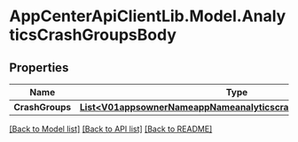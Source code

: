 # AppCenterApiClientLib.Model.AnalyticsCrashGroupsBody
## Properties

Name | Type | Description | Notes
------------ | ------------- | ------------- | -------------
**CrashGroups** | [**List&lt;V01appsownerNameappNameanalyticscrashGroupsCrashGroups&gt;**](V01appsownerNameappNameanalyticscrashGroupsCrashGroups.md) |  | 

[[Back to Model list]](../README.md#documentation-for-models) [[Back to API list]](../README.md#documentation-for-api-endpoints) [[Back to README]](../README.md)

